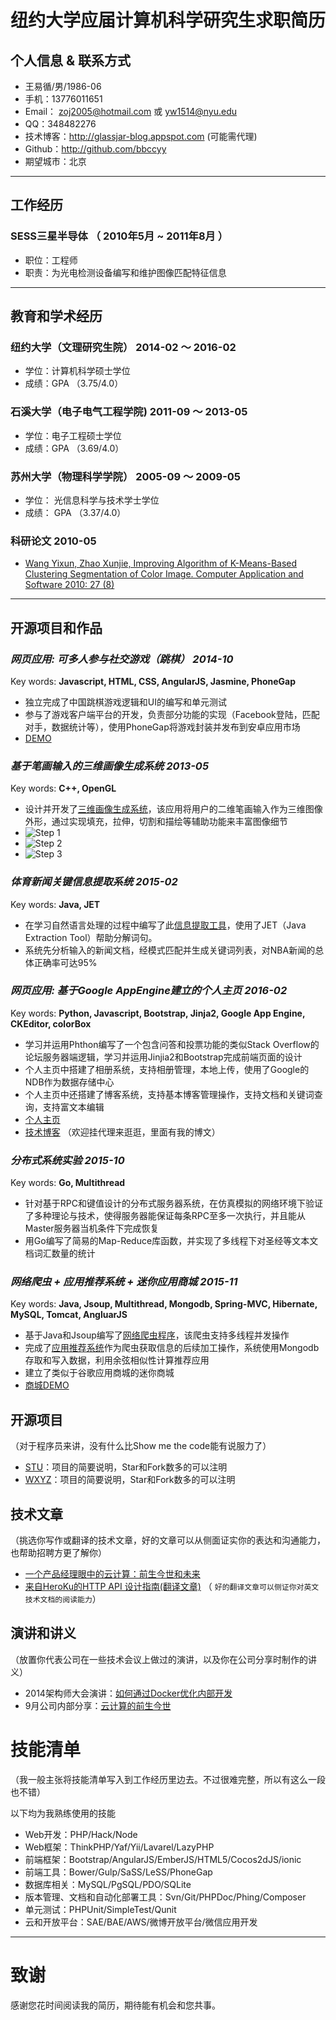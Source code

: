 
纽约大学应届计算机科学研究生求职简历
===

## 个人信息 & 联系方式

- 王易循/男/1986-06
- 手机：13776011651
- Email： zoj2005@hotmail.com 或 yw1514@nyu.edu
- QQ：348482276
- 技术博客：http://glassjar-blog.appspot.com (可能需代理)
- Github：http://github.com/bbccyy
- 期望城市：北京

---

## 工作经历

### SESS三星半导体 （ 2010年5月 ~ 2011年8月 ）

- 职位：工程师
- 职责：为光电检测设备编写和维护图像匹配特征信息


---

## 教育和学术经历

### 纽约大学（文理研究生院）   2014-02 ～ 2016-02
- 学位：计算机科学硕士学位
- 成绩：GPA （3.75/4.0）

### 石溪大学（电子电气工程学院)    2011-09 ～ 2013-05
- 学位：电子工程硕士学位
- 成绩：GPA （3.69/4.0）

### 苏州大学（物理科学学院）   2005-09 ～ 2009-05
- 学位： 光信息科学与技术学士学位
- 成绩： GPA （3.37/4.0）

### 科研论文   2010-05
- [Wang Yixun, Zhao Xunjie, Improving Algorithm of K-Means-Based Clustering Segmentation of Color Image. Computer Application and Software 2010: 27 (8)](http://www.cas.stc.sh.cn/admin/qikan_zhaiyao_cx0.asp?ID=13735&page=1)

---

## 开源项目和作品

### *网页应用: 可多人参与社交游戏（跳棋） 2014-10*
Key words: **Javascript, HTML, CSS, AngularJS, Jasmine, PhoneGap**
- 独立完成了中国跳棋游戏逻辑和UI的编写和单元测试
- 参与了游戏客户端平台的开发，负责部分功能的实现（Facebook登陆，匹配对手，数据统计等），使用PhoneGap将游戏封装并发布到安卓应用市场
- [DEMO](https://bbccyy.github.io/demoChineseChecker/game.html)


### *基于笔画输入的三维画像生成系统 2013-05*
Key words: **C++, OpenGL**
- 设计并开发了[三维画像生成系统](https://github.com/bbccyy/SketchBasedAnimation)，该应用将用户的二维笔画输入作为三维图像外形，通过实现填充，拉伸，切割和描绘等辅助功能来丰富图像细节
- ![Step 1](https://cloud.githubusercontent.com/assets/8743900/20471245/12b2a6fc-afeb-11e6-8e11-0cefd48dbf59.png)
- ![Step 2](https://cloud.githubusercontent.com/assets/8743900/20471247/14a36bfe-afeb-11e6-834d-216072914225.png)
- ![Step 3](https://cloud.githubusercontent.com/assets/8743900/20471248/18439c98-afeb-11e6-90a4-0c17e57e6fa4.png)

### *体育新闻关键信息提取系统  2015-02*
Key words: **Java, JET**
- 在学习自然语言处理的过程中编写了此[信息提取工具](ttps://github.com/bbccyy/Nature_Language_Process-NBA-game-reports-extractor-)，使用了JET（Java Extraction Tool）帮助分解词句。
- 系统先分析输入的新闻文档，经模式匹配并生成关键词列表，对NBA新闻的总体正确率可达95%


### *网页应用: 基于Google AppEngine建立的个人主页 2016-02*
Key words: **Python, Javascript, Bootstrap, Jinja2, Google App Engine, CKEditor, colorBox**
- 学习并运用Phthon编写了一个包含问答和投票功能的类似Stack Overflow的论坛服务器端逻辑，学习并运用Jinjia2和Bootstrap完成前端页面的设计
- 个人主页中搭建了相册系统，支持相册管理，本地上传，使用了Google的NDB作为数据存储中心
- 个人主页中还搭建了博客系统，支持基本博客管理操作，支持文档和关键词查询，支持富文本编辑
- [个人主页](http://glassjar-home.appspot.com/)
- [技术博客](http://glassjar-blog.appspot.com/) （欢迎挂代理来逛逛，里面有我的博文）


### *分布式系统实验  2015-10*
Key words: **Go, Multithread**
- 针对基于RPC和键值设计的分布式服务器系统，在仿真模拟的网络环境下验证了多种理论与技术，使得服务器能保证每条RPC至多一次执行，并且能从Master服务器当机条件下完成恢复
- 用Go编写了简易的Map-Reduce库函数，并实现了多线程下对圣经等文本文档词汇数量的统计


### *网络爬虫 + 应用推荐系统 + 迷你应用商城  2015-11*
Key words: **Java, Jsoup, Multithread, Mongodb, Spring-MVC, Hibernate, MySQL, Tomcat, AngluarJS**
- 基于Java和Jsoup编写了[网络爬虫程序](https://github.com/bbccyy/WebCrawler)，该爬虫支持多线程并发操作
- 完成了[应用推荐系统](https://github.com/bbccyy/AppRecommender)作为爬虫获取信息的后续加工操作，系统使用Mongodb存取和写入数据，利用余弦相似性计算推荐应用
- 建立了类似于谷歌应用商城的迷你商城
- [商城DEMO](http://bittigerx-java-appstore.herokuapp.com/)


## 开源项目
（对于程序员来讲，没有什么比Show me the code能有说服力了）

 - [STU](http://github.com/yourname/projectname)：项目的简要说明，Star和Fork数多的可以注明
 - [WXYZ](http://github.com/yourname/projectname)：项目的简要说明，Star和Fork数多的可以注明

## 技术文章
（挑选你写作或翻译的技术文章，好的文章可以从侧面证实你的表达和沟通能力，也帮助招聘方更了解你）

- [一个产品经理眼中的云计算：前生今世和未来](http://get.jobdeer.com/706.get)
- [来自HeroKu的HTTP API 设计指南(翻译文章)](http://get.jobdeer.com/343.get) （ ```好的翻译文章可以侧证你对英文技术文档的阅读能力```）

## 演讲和讲义
（放置你代表公司在一些技术会议上做过的演讲，以及你在公司分享时制作的讲义）

  - 2014架构师大会演讲：[如何通过Docker优化内部开发](http://jobdeer.com)
 - 9月公司内部分享：[云计算的前生今世](http://jobdeer.com)

# 技能清单
（我一般主张将技能清单写入到工作经历里边去。不过很难完整，所以有这么一段也不错）

以下均为我熟练使用的技能

- Web开发：PHP/Hack/Node
- Web框架：ThinkPHP/Yaf/Yii/Lavarel/LazyPHP
- 前端框架：Bootstrap/AngularJS/EmberJS/HTML5/Cocos2dJS/ionic
- 前端工具：Bower/Gulp/SaSS/LeSS/PhoneGap
- 数据库相关：MySQL/PgSQL/PDO/SQLite
- 版本管理、文档和自动化部署工具：Svn/Git/PHPDoc/Phing/Composer
- 单元测试：PHPUnit/SimpleTest/Qunit
- 云和开放平台：SAE/BAE/AWS/微博开放平台/微信应用开发

---

# 致谢
感谢您花时间阅读我的简历，期待能有机会和您共事。
